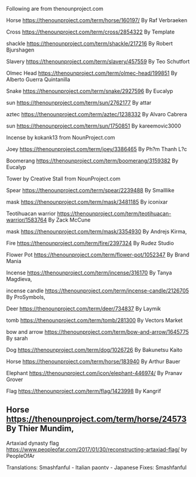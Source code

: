 Following are from thenounproject.com

Horse https://thenounproject.com/term/horse/160197/
By Raf Verbraeken

Cross https://thenounproject.com/term/cross/2854322
By Template

shackle https://thenounproject.com/term/shackle/217216
By Robert Bjurshagen

Slavery https://thenounproject.com/term/slavery/457559
By Teo Schutfort 

Olmec Head https://thenounproject.com/term/olmec-head/199851
By Alberto Guerra Quintanilla

Snake https://thenounproject.com/term/snake/2927596
By Eucalyp

sun https://thenounproject.com/term/sun/2762177
By attar 

aztec https://thenounproject.com/term/aztec/1238332
By Alvaro Cabrera

sun https://thenounproject.com/term/sun/1750851
By kareemovic3000 

Incense by kokank13 from NounProject.com

Joey https://thenounproject.com/term/joey/3386465
By Ph?m Thanh L?c

Boomerang https://thenounproject.com/term/boomerang/3159382
By Eucalyp 

Tower by Creative Stall from NounProject.com

Spear https://thenounproject.com/term/spear/2239488
By Smalllike 

mask https://thenounproject.com/term/mask/3481185
By iconixar 

Teotihuacan warrior https://thenounproject.com/term/teotihuacan-warrior/1583764
By Zack McCune

mask https://thenounproject.com/term/mask/3354930
By Andrejs Kirma,

Fire https://thenounproject.com/term/fire/2397324
By Rudez Studio

Flower Pot https://thenounproject.com/term/flower-pot/1052347
By Brand Mania
 
Incense https://thenounproject.com/term/incense/316170
By Tanya Magdieva,

incense candle https://thenounproject.com/term/incense-candle/2126705
By ProSymbols,

Deer https://thenounproject.com/term/deer/734837
By Laymik

tomb https://thenounproject.com/term/tomb/281300
By Vectors Market 

bow and arrow https://thenounproject.com/term/bow-and-arrow/1645775
By sarah

Dog https://thenounproject.com/term/dog/1026726
By Bakunetsu Kaito 

Horse https://thenounproject.com/term/horse/183940
By Arthur Bauer

Elephant https://thenounproject.com/icon/elephant-446974/
By Pranav Grover

Flag https://thenounproject.com/term/flag/1423998
By Kangrif

Horse https://thenounproject.com/term/horse/24573
By Thier Mundim,
-----------
Artaxiad dynasty flag https://www.peopleofar.com/2017/01/30/reconstructing-artaxiad-flag/ by PeopleOfAr

Translations:
Smashfanful - Italian
paontv - Japanese
Fixes:
Smashfanful
